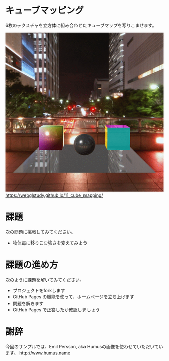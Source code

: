 # キューブマッピング
6枚のテクスチャを立方体に組み合わせたキューブマップを写りこませます。

![結果画像](result.gif)
https://webglstudy.github.io/11_cube_mapping/

# 課題
次の問題に挑戦してみてください。

- 物体毎に移りこむ強さを変えてみよう

# 課題の進め方
次のように課題を解いてみてください。

- プロジェクトをforkします
- GitHub Pages の機能を使って、ホームページを立ち上げます
- 問題を解きます
- GitHub Pages で正答したか確認しましょう

# 謝辞
今回のサンプルでは、Emil Persson, aka Humusの画像を使わせていただいています。
http://www.humus.name
